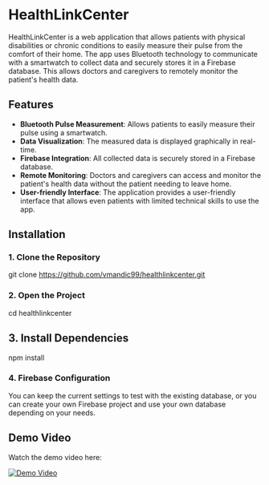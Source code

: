 # HealthLinkCenter

HealthLinkCenter is a web application that allows patients with physical disabilities or chronic conditions to easily measure their pulse from the comfort of their home. The app uses Bluetooth technology to communicate with a smartwatch to collect data and securely stores it in a Firebase database. This allows doctors and caregivers to remotely monitor the patient's health data.

## Features

- **Bluetooth Pulse Measurement**: Allows patients to easily measure their pulse using a smartwatch.
- **Data Visualization**: The measured data is displayed graphically in real-time.
- **Firebase Integration**: All collected data is securely stored in a Firebase database.
- **Remote Monitoring**: Doctors and caregivers can access and monitor the patient's health data without the patient needing to leave home.
- **User-friendly Interface**: The application provides a user-friendly interface that allows even patients with limited technical skills to use the app.

## Installation

### 1. Clone the Repository
git clone https://github.com/vmandic99/healthlinkcenter.git

### 2. Open the Project
cd healthlinkcenter

## 3. Install Dependencies
npm install

### 4. Firebase Configuration
You can keep the current settings to test with the existing database, or you can create your own Firebase project and use your own database depending on your needs.

## Demo Video

Watch the demo video here:

[![Demo Video](https://vumbnail.com/1045304319.jpg)](https://vimeo.com/1045304319)


